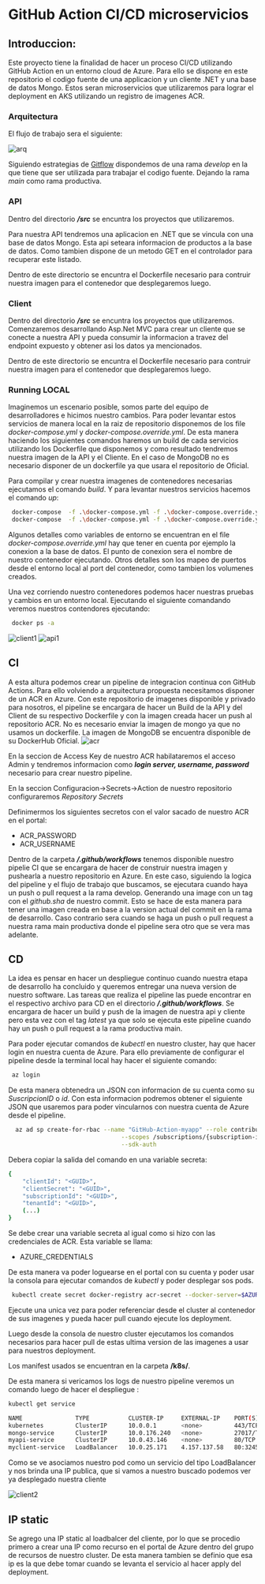 # GitHub Action CI/CD microservicios

## Introduccion:

Este proyecto tiene la finalidad de hacer un proceso CI/CD utilizando GitHub Action en un entorno cloud de Azure. Para ello se dispone en este repositorio el codigo fuente de una applicacion y un cliente .NET y una base de datos Mongo. Estos seran microservicios que utilizaremos para lograr el deployment en AKS utilizando un registro de imagenes ACR.  

### Arquitectura

El flujo de trabajo sera el siguiente: 

![arq](img/arq.png)

Siguiendo estrategias de [Gitflow][flow] dispondemos de una rama _develop_ en la que tiene que ser utilizada para trabajar el codigo fuente. Dejando la rama _main_ como rama productiva. 


[flow]: https://www.atlassian.com/es/git/tutorials/comparing-workflows/gitflow-workflow

### API 

Dentro del directorio ***/src*** se encuntra los proyectos que utilizaremos. 

Para nuestra API tendremos una aplicacion en .NET que se vincula con una base de datos Mongo. Esta api seteara informacion de productos a la base de datos. Como tambien dispone de un metodo GET en el controlador para recuperar este listado. 

Dentro de este directorio se encuntra el Dockerfile necesario para contruir nuestra imagen para el contenedor que desplegaremos luego. 



### Client

Dentro del directorio ***/src*** se encuntra los proyectos que utilizaremos. 
Comenzaremos desarrollando Asp.Net MVC para crear un cliente que se conecte a nuestra API y pueda consumir la informacion a travez del endpoint expuesto y obtener asi los datos ya mencionados. 

Dentro de este directorio se encuntra el Dockerfile necesario para contruir nuestra imagen para el contenedor que desplegaremos luego. 


### Running LOCAL

Imaginemos un escenario posible, somos parte del equipo de desarrolladores e hicimos nuestro cambios. Para poder levantar estos servicios de manera local en la raiz de repositorio disponemos de los file _docker-compose.yml_ y _docker-compose.override.yml_.  De esta manera haciendo los siguientes comandos haremos un build de cada servicios utilizando los Dockerfile que disponemos y como resultado tendremos nuestra imagen de la API y el Cliente. En el caso de MongoDB no es necesario disponer de un dockerfile ya que usara el repositorio de Oficial.

Para compilar y crear nuestra imagenes de contenedores necesarias ejecutamos el comando _build_. Y para levantar nuestros servicios hacemos el comando _up_:

```bash
 docker-compose  -f .\docker-compose.yml -f .\docker-compose.override.yml build
 docker-compose  -f .\docker-compose.yml -f .\docker-compose.override.yml up -d
```

Algunos detalles como variables de entorno se encuentran en el file _docker-compose.override.yml_ hay que tener en cuenta por ejemplo la conexion a la base de datos. El punto de conexion sera el nombre de nuestro contenedor ejecutando. Otros detalles son los mapeo de puertos desde el entorno local al port del contenedor, como tambien los volumenes creados. 


Una vez corriendo nuestro contenedores podemos hacer nuestras pruebas y cambios en un entorno local. 
Ejecutando el siguiente comandando veremos nuestros contendores ejecutando:
```bash
 docker ps -a
```
![client1](img/client1.png)
![api1](img/api1.png)

## CI 

A esta altura podemos crear un pipeline de integracion continua con GitHub Actions. Para ello volviendo a arquitectura propuesta necesitamos disponer de un ACR en Azure. Con este repositorio de imagenes disponible y privado para nosotros, el pipeline se encargara de hacer un Build de la API y del Client de su respectivo Dockerfile y con la imagen creada hacer un push al repositorio ACR.
No es necesario enviar la imagen de mongo ya que no usamos un dockerfile. La imagen de MongoDB se encuentra disponible de su DockerHub Oficial. 
![acr](img/ACR.png)

En la seccion de Access Key de nuestro ACR habilataremos el acceso Admin y tendremos informacion como ***login server, username, password*** necesario para crear nuestro pipeline. 

En la seccion Configuracion->Secrets->Action de nuestro repositorio configuraremos _Repository Secrets_ 

Definimermos los siguientes secretos con el valor sacado de nuestro ACR en el portal: 

- ACR_PASSWORD
- ACR_USERNAME  

Dentro de la carpeta ***/.github/workflows***  tenemos disponible nuestro pipelie CI que se encargara de hacer de construir nuestra imagen y pushearla a nuestro repositorio en Azure.
En este caso, siguiendo la logica del pipeline y el flujo de trabajo que buscamos, se ejecutara cuando haya un push o pull request a la rama develop. Generando una image con un tag con el _github.sha_ de nuestro commit. Esto se hace de esta manera para tener una imagen creada en base a la version actual del commit en la rama de desarrollo.  Caso contrario sera cuando se haga un push o pull request a nuestra rama main productiva donde el pipeline sera otro que se vera mas adelante.


## CD

La idea es pensar en hacer un despliegue continuo cuando nuestra etapa de desarrollo ha concluido y queremos entregar una nueva version de nuestro software. 
Las tareas que realiza el pipeline las puede encontrar en el respectivo archivo para CD en el directorio ***/.github/workflows***. Se encargara de hacer un build y push de la imagen de nuestra api y cliente pero esta vez con el tag _latest_ ya que solo se ejecuta este pipeline cuando hay un push o pull request a la rama productiva main. 

Para poder ejecutar comandos de _kubectl_ en nuestro cluster, hay que hacer login en nuestra cuenta de Azure. Para ello previamente de configurar el pipeline desde la terminal local hay hacer el siguiente comando: 

```bash
 az login
```
De esta manera obtenedra un JSON con informacion de su cuenta como su _SuscripcionID_ o _id_. 
Con esta informacion podremos obtener el siguiente JSON que usaremos para poder vincularnos con nuestra cuenta de Azure desde el pipeline. 

```bash
  az ad sp create-for-rbac --name "GitHub-Action-myapp" --role contributor \
                                --scopes /subscriptions/{subscription-id}/resourceGroups/{resource-group} \
                                --sdk-auth
```

Debera copiar la salida del comando en una variable secreta: 
```bash
{
    "clientId": "<GUID>",
    "clientSecret": "<GUID>",
    "subscriptionId": "<GUID>",
    "tenantId": "<GUID>",
    (...)
}
```
Se debe crear una variable secreta al igual como si hizo con las credenciales de ACR. Esta variable se llama:

 - AZURE_CREDENTIALS

De esta manera va poder loguearse en el portal con su cuenta y poder usar la consola para ejecutar comandos de _kubectl_ y poder desplegar sos pods.

```bash
 kubectl create secret docker-registry acr-secret --docker-server=$AZURE_CONTAINER_REGISTRY --docker-username=${{ secrets.ACR_USERNAME }} --docker-password=${{ secrets.ACR_PASSWORD }} 
 ```
 Ejecute una unica vez para poder referenciar desde el cluster al contenedor de sus imagenes y pueda hacer pull cuando ejecute los deployment.
 
 
 Luego desde la consola de nuestro cluster ejecutamos los comandos necesarios para hacer pull de estas ultima version de las imagenes a usar para nuestros deployment.
 
 Los manifest usados se encuentran en la carpeta **/k8s/**. 


De esta  manera si vericamos los logs de nuestro pipeline veremos un comando luego de hacer el despliegue :

```bash
kubectl get service

NAME               TYPE           CLUSTER-IP     EXTERNAL-IP    PORT(S)        AGE
kubernetes         ClusterIP      10.0.0.1       <none>         443/TCP        12d
mongo-service      ClusterIP      10.0.176.240   <none>         27017/TCP      36m
myapi-service      ClusterIP      10.0.43.146    <none>         80/TCP         36m
myclient-service   LoadBalancer   10.0.25.171    4.157.137.58   80:32450/TCP   3m33s
```

Como se ve asociamos nuestro pod como un servicio del tipo LoadBalancer y nos brinda una IP publica, que si vamos a nuestro buscado podemos ver ya desplegado nuestra cliente 

![client2](img/client2.png)


## IP static

Se agrego una IP static al loadbalcer del cliente, por lo que se procedio primero a crear una IP como recurso en el portal de Azure dentro del grupo de recursos de nuestro cluster. 
De esta manera tambien se definio que esa ip es la que debe tomar cuando se levanta el servicio al hacer apply del deployment.